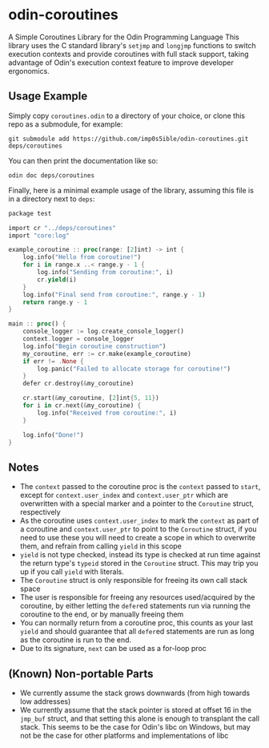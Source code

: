 # odin-coroutines
A Simple Coroutines Library for the Odin Programming Language
This library uses the C standard library's `setjmp` and `longjmp` functions to switch execution contexts and provide coroutines with full stack support, taking advantage of Odin's execution context feature to improve developer ergonomics.

## Usage Example
Simply copy `coroutines.odin` to a directory of your choice, or clone this repo as a submodule, for example:
```
git submodule add https://github.com/imp0s5ible/odin-coroutines.git deps/coroutines
```

You can then print the documentation like so:
```
odin doc deps/coroutines
```

Finally, here is a minimal example usage of the library, assuming this file is in a directory next to `deps`:
```rust
package test

import cr "../deps/coroutines"
import "core:log"

example_coroutine :: proc(range: [2]int) -> int {
	log.info("Hello from coroutine!")
	for i in range.x ..< range.y - 1 {
		log.info("Sending from coroutine:", i)
		cr.yield(i)
	}
	log.info("Final send from coroutine:", range.y - 1)
	return range.y - 1
}

main :: proc() {
	console_logger := log.create_console_logger()
	context.logger = console_logger
	log.info("Begin coroutine construction")
	my_coroutine, err := cr.make(example_coroutine)
	if err != .None {
		log.panic("Failed to allocate storage for coroutine!")
	}
	defer cr.destroy(&my_coroutine)

	cr.start(&my_coroutine, [2]int{5, 11})
	for i in cr.next(&my_coroutine) {
		log.info("Received from coroutine:", i)
	}

	log.info("Done!")
}
```

## Notes
- The `context` passed to the coroutine proc is the `context` passed to `start`, except for `context.user_index` and `context.user_ptr` which are overwritten with a special marker and a pointer to the `Coroutine` struct, respectively
- As the coroutine uses `context.user_index` to mark the `context` as part of a coroutine and `context.user_ptr` to point to the `Coroutine` struct, if you need to use these you will need to create a scope in which to overwrite them, and refrain from calling `yield` in this scope
- `yield` is not type checked, instead its type is checked at run time against the return type's `typeid` stored in the `Coroutine` struct. This may trip you up if you call `yield` with literals.
- The `Coroutine` struct is only responsible for freeing its own call stack space
- The user is responsible for freeing any resources used/acquired by the coroutine, by either letting the `defer`ed statements run via running the coroutine to the end, or by manually freeing them
- You can normally return from a coroutine proc, this counts as your last `yield` and should guarantee that all `defer`ed statements are run as long as the coroutine is run to the end.
- Due to its signature, `next` can be used as a for-loop proc

## (Known) Non-portable Parts
- We currently assume the stack grows downwards (from high towards low addresses)
- We currently assume that the stack pointer is stored at offset 16 in the `jmp_buf` struct, and that setting this alone is enough to transplant the call stack. This seems to be the case for Odin's libc on Windows, but may not be the case for other platforms and implementations of libc
